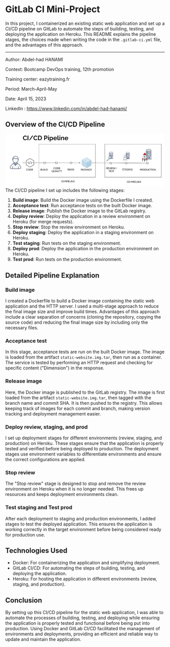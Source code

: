 # GitLab CI Mini-Project

In this project, I containerized an existing static web application and set up a CI/CD pipeline on GitLab to automate the steps of building, testing, and deploying the application on Heroku. This README explains the pipeline stages, the choices made when writing the code in the `.gitlab-ci.yml` file, and the advantages of this approach.

---

Author: Abdel-had HANAMI

Context: Bootcamp DevOps training, 12th promotion

Training center: eazytraining.fr

Period: March-April-May

Date: April 15, 2023

LinkedIn : https://www.linkedin.com/in/abdel-had-hanami/

## Overview of the CI/CD Pipeline


![pipeline ci/cd](../images/pipeline-ci-cd.jpeg "pipeline ci/cd")
The CI/CD pipeline I set up includes the following stages:

1. **Build image**: Build the Docker image using the Dockerfile I created.
2. **Acceptance test**: Run acceptance tests on the built Docker image.
3. **Release image**: Publish the Docker image to the GitLab registry.
4. **Deploy review**: Deploy the application in a review environment on Heroku (for merge requests).
5. **Stop review**: Stop the review environment on Heroku.
6. **Deploy staging**: Deploy the application in a staging environment on Heroku.
7. **Test staging**: Run tests on the staging environment.
8. **Deploy prod**: Deploy the application in the production environment on Heroku.
9. **Test prod**: Run tests on the production environment.

## Detailed Pipeline Explanation

### Build image

I created a Dockerfile to build a Docker image containing the static web application and the HTTP server. I used a multi-stage approach to reduce the final image size and improve build times. Advantages of this approach include a clear separation of concerns (cloning the repository, copying the source code) and reducing the final image size by including only the necessary files.

### Acceptance test

In this stage, acceptance tests are run on the built Docker image. The image is loaded from the artifact `static-website.img.tar`, then run as a container. The service is tested by performing an HTTP request and checking for specific content ("Dimension") in the response.

### Release image

Here, the Docker image is published to the GitLab registry. The image is first loaded from the artifact `static-website.img.tar`, then tagged with the branch name and commit SHA. It is then pushed to the registry. This allows keeping track of images for each commit and branch, making version tracking and deployment management easier.

### Deploy review, staging, and prod

I set up deployment stages for different environments (review, staging, and production) on Heroku. These stages ensure that the application is properly tested and verified before being deployed to production. The deployment stages use environment variables to differentiate environments and ensure the correct configurations are applied.

### Stop review

The "Stop review" stage is designed to stop and remove the review environment on Heroku when it is no longer needed. This frees up resources and keeps deployment environments clean.

### Test staging and Test prod

After each deployment to staging and production environments, I added stages to test the deployed application. This ensures the application is working correctly in the target environment before being considered ready for production use.

## Technologies Used

- Docker: For containerizing the application and simplifying deployment.
- GitLab CI/CD: For automating the steps of building, testing, and deploying the application.
- Heroku: For hosting the application in different environments (review, staging, and production).

## Conclusion

By setting up this CI/CD pipeline for the static web application, I was able to automate the processes of building, testing, and deploying while ensuring the application is properly tested and functional before being put into production. Using Docker and GitLab CI/CD facilitated the management of environments and deployments, providing an efficient and reliable way to update and maintain the application.
